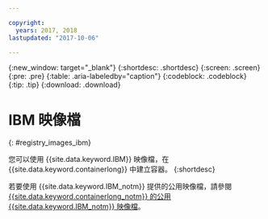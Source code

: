 ```yaml
---

copyright:
  years: 2017, 2018
lastupdated: "2017-10-06"

---
```


{:new_window: target="_blank"}
{:shortdesc: .shortdesc}
{:screen: .screen}
{:pre: .pre}
{:table: .aria-labeledby="caption"}
{:codeblock: .codeblock}
{:tip: .tip}
{:download: .download}


# IBM 映像檔
{: #registry_images_ibm}

您可以使用 {{site.data.keyword.IBM}} 映像檔，在 {{site.data.keyword.containerlong}} 中建立容器。
{:shortdesc}

若要使用 {{site.data.keyword.IBM_notm}} 提供的公用映像檔，請參閱 [{{site.data.keyword.containerlong_notm}} 的公用 {{site.data.keyword.IBM_notm}} 映像檔](../../services/RegistryImages/index.html#ibm_images)。
